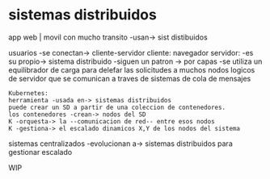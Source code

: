 # sistemas distribuidos

app web | movil con mucho transito -usan-> sist distibuidos

usuarios -se conectan-> cliente-servidor
cliente: navegador
servidor: -es su propio-> sistema distribuido
-siguen un patron -> por capas
-se utiliza un equilibrador de carga para delefar las solicitudes a muchos nodos logicos de servidor que se comunican a traves de sistemas de cola de mensajes

    Kubernetes:
    herramienta -usada en-> sistemas distribuidos
    puede crear un SD a partir de una coleccion de contenedores.
    los contenedores -crean-> nodos del SD
    K -orquesta-> la --comunicacion de red-- entre esos nodos
    K -gestiona-> el escalado dinamicos X,Y de los nodos del sistema

sistemas centralizados -evolucionan a-> sistemas distribuidos para gestionar escalado

WIP
